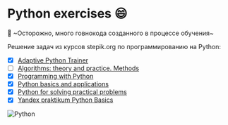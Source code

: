 # Python exercises :smile:
:hankey: ~Осторожно, много говнокода созданного в процессе обучения~

Решение задач из курсов stepik.org по программированию на Python:
- [x] [Adaptive Python Trainer](https://stepik.org/course/431/info)
- [ ] [Algorithms: theory and practice. Methods](https://stepik.org/course/217/syllabus)
- [x] [Programming with Python](https://stepik.org/course/67/syllabus)
- [x] [Python basics and applications](https://stepik.org/course/512/syllabus)
- [x] [Python for solving practical problems](https://stepik.org/course/4519/syllabus)
- [x] [Yandex praktikum Python Basics](https://praktikum.yandex.ru/backend-developer)

![Python](https://img.shields.io/badge/-Python-blue)
